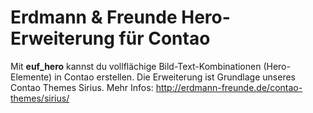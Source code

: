 # Erdmann & Freunde Hero-Erweiterung für Contao

Mit **euf_hero** kannst du vollflächige Bild-Text-Kombinationen (Hero-Elemente) in Contao erstellen.
Die Erweiterung ist Grundlage unseres Contao Themes Sirius. Mehr Infos: http://erdmann-freunde.de/contao-themes/sirius/

